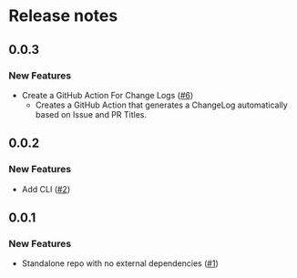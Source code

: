 # Release notes

<!-- do not remove -->

## 0.0.3

### New Features

- Create a GitHub Action For Change Logs ([#6](https://api.github.com/repos/fastai/fastrelease/issues/6))
  - Creates a GitHub Action that generates a ChangeLog automatically based on Issue and PR Titles.


## 0.0.2

### New Features

- Add CLI ([#2](https://api.github.com/repos/fastai/fastrelease/issues/2))

## 0.0.1

### New Features

- Standalone repo with no external dependencies ([#1](https://api.github.com/repos/fastai/fastrelease/issues/1))


